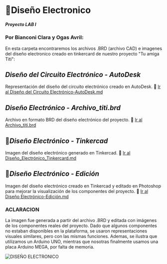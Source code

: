 
# 📝Diseño Electronico 
##### Proyecto LAB I 
### Por Bianconi Clara y Ogas Avril:
En esta carpeta encontraremos los archivos .BRD (archivo CAD) e imagenes del diseño electronico creado en tinkercard de nuestro proyecto "Tu amiga Titi":

##  *Diseño del Circuito Electrónico - AutoDesk*
Representación del diseño del circuito electrónico creado en AutoDesk.
📎 [Ir al Diseño del Circuito Electrónico-AutoDesk.md](Diseño_Circuito_Electrónico_AutoDesk.md)

## *Diseño Electrónico - Archivo_titi.brd*
Archivo en formato BRD del diseño electrónico del proyecto.
📎 [Ir al Archivo_titi.brd](Archivo_titi.brd)


## 🎨*Diseño Electrónico - Tinkercad*
Imagen del diseño electrónico generado en Tinkercad.
📎 [Ir al Diseño_Electrónico_Tinkercard.md](Diseño_Electronico_Tinkercard.md)

## 🎨*Diseño Electrónico - Edición*
Imagen del diseño electrónico creado en Tinkercad y editado en Photoshop para mejorar la visualización de los componentes del proyecto. 
📎 [Ir al Diseño Electrónico-Edición.md](Diseño_Electrónico_Edición.md)

### ACLARACION
La imagen fue generada a partir del archivo .BRD y editada con imágenes de los componentes reales del proyecto. Dado que algunos componentes no estaban disponibles en la plataforma, se usaron representaciones visuales similares, pero con las mismas funciones.
Ademas, se ilustra que utilizamos un Arduino UNO, mientras que nosotras finalmente usamos una placa Arduino MEGA, por falta de memoria.

![DISEÑO ELECTRONICO](https://github.com/user-attachments/assets/9b17337f-5911-47c5-8be4-31091c912294)
